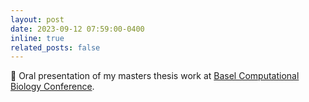 ```yaml
---
layout: post
date: 2023-09-12 07:59:00-0400
inline: true
related_posts: false
---
```


🎤 Oral presentation of my masters thesis work at [Basel Computational Biology Conference](https://www.bc2.ch/).


